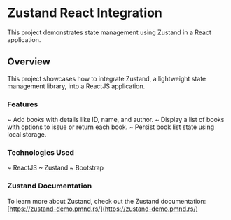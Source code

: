 # Zustand React Integration

This project demonstrates state management using Zustand in a React application.

## Overview

This project showcases how to integrate Zustand, a lightweight state management library, into a ReactJS application.

### Features

~ Add books with details like ID, name, and author.
~ Display a list of books with options to issue or return each book.
~ Persist book list state using local storage.

### Technologies Used

~ ReactJS
~ Zustand
~ Bootstrap

### Zustand Documentation

To learn more about Zustand, check out the Zustand documentation: [https://zustand-demo.pmnd.rs/](https://zustand-demo.pmnd.rs/)